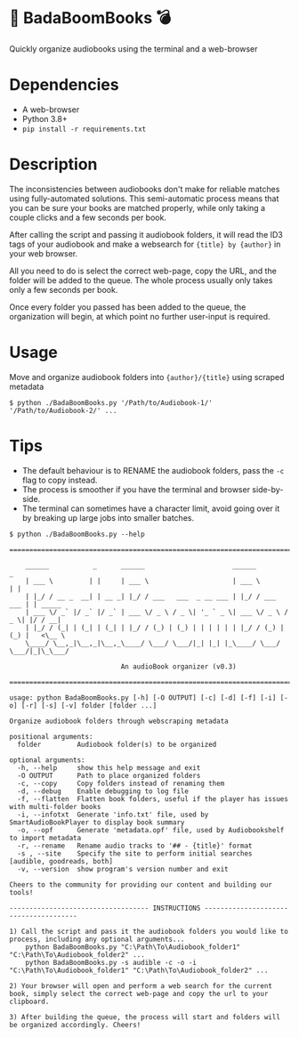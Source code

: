 # :book: BadaBoomBooks :bomb:

Quickly organize audiobooks using the terminal and a web-browser

# Dependencies
* A web-browser
* Python 3.8+
* `pip install -r requirements.txt`

# Description
The inconsistencies between audiobooks don't make for reliable matches using fully-automated solutions. This semi-automatic process means that you can be sure your books are matched properly, while only taking a couple clicks and a few seconds per book.

After calling the script and passing it audiobook folders, it will read the ID3 tags of your audiobook and make a websearch for `{title} by {author}` in your web browser.

All you need to do is select the correct web-page, copy the URL, and the folder will be added to the queue. The whole process usually only takes only a few seconds per book.

Once every folder you passed has been added to the queue, the organization will begin, at which point no further user-input is required.

# Usage
Move and organize audiobook folders into `{author}/{title}` using scraped metadata

`$ python ./BadaBoomBooks.py '/Path/to/Audiobook-1/' '/Path/to/Audiobook-2/' ...`

# Tips
* The default behaviour is to RENAME the audiobook folders, pass the `-c` flag to copy instead.
* The process is smoother if you have the terminal and browser side-by-side.
* The terminal can sometimes have a character limit, avoid going over it by breaking up large jobs into smaller batches.

```
$ python ./BadaBoomBooks.py --help

=========================================================================================

    ______           _      ______                      ______             _
    | ___ \         | |     | ___ \                     | ___ \           | |
    | |_/ / __ _  __| | __ _| |_/ / ___   ___  _ __ ___ | |_/ / ___   ___ | | _____
    | ___ \/ _` |/ _` |/ _` | ___ \/ _ \ / _ \| '_ ` _ \| ___ \/ _ \ / _ \| |/ / __|
    | |_/ / (_| | (_| | (_| | |_/ / (_) | (_) | | | | | | |_/ / (_) | (_) |   <\__ \
    \____/ \__,_|\__,_|\__,_\____/ \___/ \___/|_| |_| |_\____/ \___/ \___/|_|\_\___/

                            An audioBook organizer (v0.3)

=========================================================================================

usage: python BadaBoomBooks.py [-h] [-O OUTPUT] [-c] [-d] [-f] [-i] [-o] [-r] [-s] [-v] folder [folder ...]

Organize audiobook folders through webscraping metadata

positional arguments:
  folder         Audiobook folder(s) to be organized

optional arguments:
  -h, --help     show this help message and exit
  -O OUTPUT      Path to place organized folders
  -c, --copy     Copy folders instead of renaming them
  -d, --debug    Enable debugging to log file
  -f, --flatten  Flatten book folders, useful if the player has issues with multi-folder books
  -i, --infotxt  Generate 'info.txt' file, used by SmartAudioBookPlayer to display book summary
  -o, --opf      Generate 'metadata.opf' file, used by Audiobookshelf to import metadata
  -r, --rename   Rename audio tracks to '## - {title}' format
  -s , --site    Specify the site to perform initial searches [audible, goodreads, both]
  -v, --version  show program's version number and exit

Cheers to the community for providing our content and building our tools!

----------------------------------- INSTRUCTIONS --------------------------------------

1) Call the script and pass it the audiobook folders you would like to process, including any optional arguments...
    python BadaBoomBooks.py "C:\Path\To\Audiobook_folder1" "C:\Path\To\Audiobook_folder2" ...
    python BadaBoomBooks.py -s audible -c -o -i "C:\Path\To\Audiobook_folder1" "C:\Path\To\Audiobook_folder2" ...

2) Your browser will open and perform a web search for the current book, simply select the correct web-page and copy the url to your clipboard.

3) After building the queue, the process will start and folders will be organized accordingly. Cheers!

```

